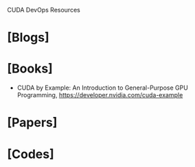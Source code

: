 CUDA DevOps Resources


# [Blogs]


# [Books]
+ CUDA by Example: An Introduction to General-Purpose GPU Programming, https://developer.nvidia.com/cuda-example


# [Papers]


# [Codes]

